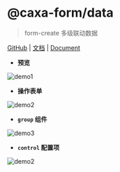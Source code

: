# @caxa-form/data
> form-create 多级联动数据

[GitHub](https://github.com/xaboy/form-create) | [文档](http://form-create.com/v2) | [Document](http://form-create.com/en/v2)


- **预览**

![demo1](https://raw.githubusercontent.com/xaboy/form-create/dev/images/demo-live3.gif)


- **操作表单**

![demo2](https://raw.githubusercontent.com/xaboy/form-create/dev/images/demo-live2.gif)

- **`group` 组件**

![demo3](https://raw.githubusercontent.com/xaboy/form-create/dev/images/demo-group.gif)

- **`control` 配置项**

![demo2](https://raw.githubusercontent.com/xaboy/form-create/dev/images/demo-live4.gif)

